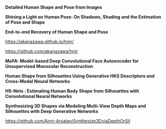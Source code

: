 **Detailed Human Shape and Pose from Images**

**Shining a Light on Human Pose: On Shadows, Shading and the Estimation of Pose and Shape**

**End-to-end Recovery of Human Shape and Pose**

https://akanazawa.github.io/hmr/

https://github.com/akanazawa/hmr

**MoFA: Model-based Deep Convolutional Face Autoencoder for Unsupervised Monocular Reconstruction**

**Human Shape from Silhouettes Using Generative HKS Descriptors and Cross-Modal Neural Networks**

**HS-Nets : Estimating Human Body Shape from Silhouettes with Convolutional Neural Networks**

**Synthesizing 3D Shapes via Modeling Multi-View Depth Maps and Silhouettes with Deep Generative Networks**

https://github.com/Amir-Arsalan/Synthesize3DviaDepthOrSil